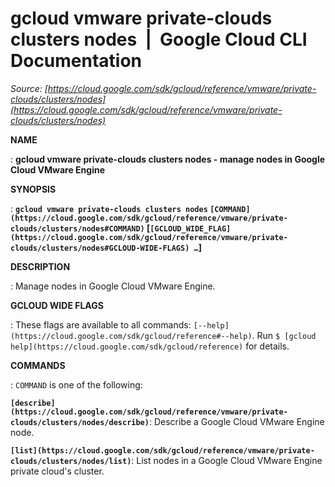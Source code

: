 # gcloud vmware private-clouds clusters nodes  |  Google Cloud CLI Documentation

*Source: [https://cloud.google.com/sdk/gcloud/reference/vmware/private-clouds/clusters/nodes](https://cloud.google.com/sdk/gcloud/reference/vmware/private-clouds/clusters/nodes)*

**NAME**

: **gcloud vmware private-clouds clusters nodes - manage nodes in Google Cloud VMware Engine**

**SYNOPSIS**

: **`gcloud vmware private-clouds clusters nodes` `[COMMAND](https://cloud.google.com/sdk/gcloud/reference/vmware/private-clouds/clusters/nodes#COMMAND)` [`[GCLOUD_WIDE_FLAG](https://cloud.google.com/sdk/gcloud/reference/vmware/private-clouds/clusters/nodes#GCLOUD-WIDE-FLAGS) …`]**

**DESCRIPTION**

: Manage nodes in Google Cloud VMware Engine.

**GCLOUD WIDE FLAGS**

: These flags are available to all commands: `[--help](https://cloud.google.com/sdk/gcloud/reference#--help)`.
Run `$ [gcloud help](https://cloud.google.com/sdk/gcloud/reference)` for details.

**COMMANDS**

: ``COMMAND`` is one of the following:

**`[describe](https://cloud.google.com/sdk/gcloud/reference/vmware/private-clouds/clusters/nodes/describe)`**:
Describe a Google Cloud VMware Engine node.

**`[list](https://cloud.google.com/sdk/gcloud/reference/vmware/private-clouds/clusters/nodes/list)`**:
List nodes in a Google Cloud VMware Engine private cloud's cluster.